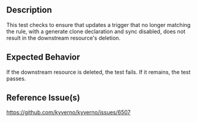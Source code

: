 ## Description

This test checks to ensure that updates a trigger that no longer matching the rule, with a generate clone declaration and sync disabled, does not result in the downstream resource's deletion.

## Expected Behavior

If the downstream resource is deleted, the test fails. If it remains, the test passes.

## Reference Issue(s)

https://github.com/kyverno/kyverno/issues/6507